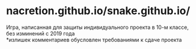 # nacretion.github.io/snake.github.io/
Игра, написанная для защиты индивидуального проекта в 10-м классе, без изминений с 2019 года <br>
*излишек комментариев обусловлен требованиями к сдаче проекта
